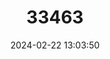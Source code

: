 ---
title: "33463"
category: "Shorea curtisii"
draft: false
date: 2024-02-22 13:03:50
languages:
  English: ["Dark Red Meranti"]
---